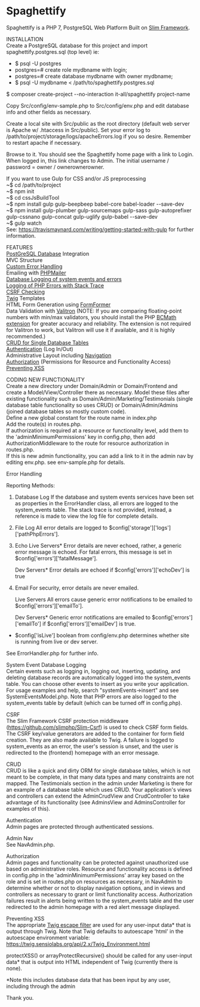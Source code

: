 # Spaghettify

Spaghettify is a PHP 7, PostgreSQL Web Platform Built on <a target="_blank" href="https://www.slimframework.com/">Slim Framework</a>.  

INSTALLATION  
Create a PostgreSQL database for this project and import spaghettify.postgres.sql (top level) ie:  
 - $ psql -U postgres
 - postgres=# create role mydbname with login;
 - postgres=# create database mydbname with owner mydbname;
 - $ psql -U mydbname < /path/to/spaghettify.postgres.sql  

$ composer create-project --no-interaction it-all/spaghettify project-name  

Copy Src/config/env-sample.php to Src/config/env.php and edit database info and other fields as necessary.  

Create a local site with Src/public as the root directory (default web server is Apache w/ .htaccess in Src/public). Set your error log to /path/to/project/storage/logs/apacheErrors.log if you so desire. Remember to restart apache if necessary.  

Browse to it. You should see the Spaghettify home page with a link to Login. When logged in, this link changes to Admin. The initial username / password = owner / ownerownerowner.  

If you want to use Gulp for CSS and/or JS preprocessing  
~$ cd /path/to/project  
~$ npm init  
~$ cd cssJsBuildTool  
~$ npm install gulp gulp-beepbeep babel-core babel-loader --save-dev  
~$ npm install gulp-plumber gulp-sourcemaps gulp-sass gulp-autoprefixer gulp-cssnano gulp-concat gulp-uglify gulp-babel --save-dev  
~$ gulp watch  
See: https://travismaynard.com/writing/getting-started-with-gulp for further information.  

FEATURES  
<a target="_blank" href="https://postgresql.org">PostGreSQL Database</a> Integration  
MVC Structure  
<a target="_blank" href="#eh">Custom Error Handling</a>  
Emailing with <a target="_blank" href="https://github.com/PHPMailer/PHPMailer">PHPMailer</a>    
<a target="_blank" href="#se">Database Logging of system events and errors  
Logging of PHP Errors with Stack Trace  
<a target="_blank" href="#csrf">CSRF Checking</a>  
<a target="_blank" href="https://twig.symfony.com/">Twig</a> Templates     
HTML Form Generation using <a target="_blank" href="https://github.com/it-all/FormFormer">FormFormer</a>   
Data Validation with <a target="_blank" href="https://github.com/vlucas/valitron">Valitron</a> (NOTE: If you are comparing floating-point numbers with min/max validators, you should install the PHP <a target="_blank" href="http://php.net/manual/en/book.bc.php">BCMath extension</a> for greater accuracy and reliability. The extension is not required for Valitron to work, but Valitron will use it if available, and it is highly recommended.)  
<a target="_blank" href="#crud">CRUD for Single Database Tables</a>  
<a target="_blank" href="#authe">Authentication</a> (Log In/Out)  
Administrative Layout including <a target="_blank" href="#adminNav">Navigation</a>  
<a target="_blank" href="#autho">Authorization</a> (Permissions for Resource and Functionality Access)    
<a target="_blank" href="#xss">Preventing XSS</a>  

CODING NEW FUNCTIONALITY  
Create a new directory under Domain/Admin or Domain/Frontend and create a Model/View/Controller there as necessary. Model these files after existing functionality such as Domain/Admin/Marketing/Testimonials (single database table functionality so uses CRUD) or Domain/Admin/Admins (joined database tables so mostly custom code).  
Define a new global constant for the route name in index.php  
Add the route(s) in routes.php.  
If authorization is required at a resource or functionality level, add them to the 'adminMinimumPermissions' key in config.php, then add AuthorizationMiddleware to the route for resource authorization in routes.php.  
If this is new admin functionality, you can add a link to it in the admin nav by editing env.php. see env-sample.php for details.  

<a name="eh">Error Handling</a>  
  
Reporting Methods:

1. Database Log
    If the database and system events services have been set as properties in the ErrorHandler class, all errors are logged to the system_events table. The stack trace is not provided, instead, a reference is made to view the log file for complete details.
    
2. File Log
    All error details are logged to $config['storage']['logs']['pathPhpErrors'].

3. Echo
    Live Servers*
    Error details are never echoed, rather, a generic error message is echoed. For fatal errors, this message is set in $config['errors']['fatalMessage'].

    Dev Servers*
    Error details are echoed if $config['errors']['echoDev'] is true
    
4. Email
    For security, error details are never emailed.

    Live Servers
    All errors cause generic error notifications to be emailed to $config['errors']['emailTo'].
    
    Dev Servers*
    Generic error notifications are emailed to $config['errors']['emailTo'] if $config['errors']['emailDev'] is true.
    
    
* $config['isLive'] boolean from config/env.php determines whether site is running from live or dev server.

See ErrorHandler.php for further info.

<a name="se">System Event Database Logging</a>  
Certain events such as logging in, logging out, inserting, updating, and deleting database records are automatically logged into the system_events table. You can choose other events to insert as you write your application. For usage examples and help, search "systemEvents->insert" and see SystemEventsModel.php. Note that PHP errors are also logged to the system_events table by default (which can be turned off in config.php).

<a name="csrf">CSRF</a>   
The Slim Framework CSRF protection middleware (https://github.com/slimphp/Slim-Csrf) is used to check CSRF form fields. The CSRF key/value generators are added to the container for form field creation. They are also made available to Twig. A failure is logged to system_events as an error, the user's session is unset, and the user is redirected to the (frontend) homepage with an error message.

<a name="crud">CRUD</a>  
CRUD is like a quick and dirty ORM for single database tables, which is not meant to be complete, in that many data types and many constraints are not mapped. The Testimonials section in the admin under Marketing is there for an example of a database table which uses CRUD. Your application's views and controllers can extend the AdminCrudView and CrudController to take advantage of its functionality (see AdminsView and AdminsController for examples of this).

<a name="authe">Authentication</a>  
Admin pages are protected through authenticated sessions.

<a name="adminNav">Admin Nav</a>  
See NavAdmin.php.

<a name="autho">Authorization</a>  
Admin pages and functionality can be protected against unauthorized use based on administrative roles. Resource and functionality access is defined in config.php in the 'adminMinimumPermissions' array key based on the role and is set in routes.php on resources as necessary, in NavAdmin to determine whether or not to display navigation options, and in views and controllers as necessary to grant or limit functionality access. Authorization failures result in alerts being written to the system_events table and the user redirected to the admin homepage with a red alert message displayed.

<a name="xss">Preventing XSS</a>  
The appropriate <a target="_blank" href="https://twig.sensiolabs.org/doc/2.x/filters/escape.html" target="_blank">Twig escape filter</a> are used for any user-input data* that is output through Twig. Note that Twig defaults to autoescape 'html' in the autoescape environment variable: https://twig.sensiolabs.org/api/2.x/Twig_Environment.html

protectXSS() or arrayProtectRecursive() should be called for any user-input data* that is output into HTML independent of Twig (currently there is none).

*Note this includes database data that has been input by any user, including through the admin

Thank you.